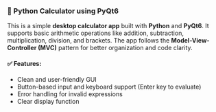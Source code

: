 ### 🧮 Python Calculator using PyQt6

This is a simple **desktop calculator app** built with **Python** and **PyQt6**. It supports basic arithmetic operations like addition, subtraction, multiplication, division, and brackets. The app follows the **Model-View-Controller (MVC)** pattern for better organization and code clarity.

#### ✅ Features:
- Clean and user-friendly GUI
- Button-based input and keyboard support (Enter key to evaluate)
- Error handling for invalid expressions
- Clear display function
